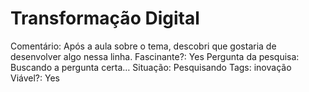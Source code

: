 # Transformação Digital

Comentário: Após a aula sobre o tema, descobri que gostaria de desenvolver algo nessa linha.
Fascinante?: Yes
Pergunta da pesquisa: Buscando a pergunta certa…
Situação: Pesquisando
Tags: inovação
Viável?: Yes